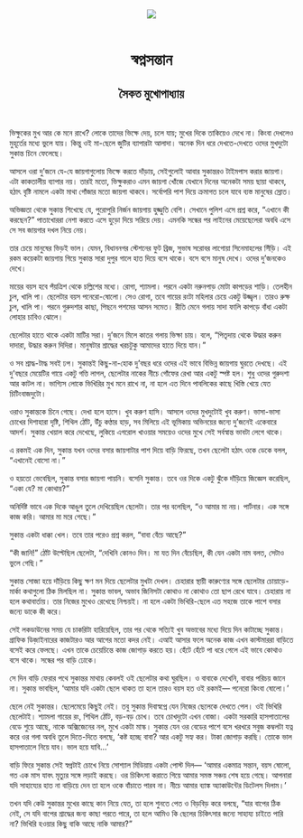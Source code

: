 <div align=center> <img src="../../metadata/images/rabibasariya/স্বপ্নসন্তান-সৈকত-মুখোপাধ্যায়.jpg" align="center"></div><br><h1 align=center>স্বপ্নসন্তান</h1>
<h2 align=center>সৈকত মুখোপাধ্যায়</h2><br>

ভিক্ষুকের মুখ আর কে মনে রাখে? লোকে তাদের ভিক্ষে দেয়, চলে যায়; মুখের দিকে তাকিয়েও দেখে না। কিংবা দেখলেও মুহূর্তের মধ্যে ভুলে যায়। কিন্তু ওই মা-ছেলে জুটির ব্যাপারটা আলাদা। অনেক দিন ধরে দেখতে-দেখতে ওদের মুখদুটো সুকান্ত চিনে ফেলেছে।

আসলে ওরা দু’জনে যে-যে জায়গাগুলোয় ভিক্ষে করতে দাঁড়ায়, সেইগুলোই আবার সুকান্তরও টাইমপাস করার জায়গা। এটা কাকতালীয় ব্যাপার নয়। তারই মতো, ভিক্ষুকরাও এমন জায়গা খোঁজে যেখানে দিনের অনেকটা সময় ছায়া থাকবে, হঠাৎ বৃষ্টি নামলে একটা মাথা গোঁজার মতো জায়গা থাকবে। সর্বোপরি পাশ দিয়ে ক্রমাগত চলে যাবে ব্যস্ত মানুষের স্রোত।

অভিজ্ঞতা থেকে সুকান্ত শিখেছে যে, পুরোপুরি নির্জন জায়গায় হুজ্জুতি বেশি। সেখানে পুলিশ এসে প্রশ্ন করে, “এখানে কী করছেন?” পাতাখোররা নেশা করতে এসে হুড়ো দিয়ে সরিয়ে দেয়। এমনকি সন্ধের পর লাইনের মেয়েছেলেরা অবধি এসে সে সব জায়গার দখল নিয়ে নেয়।

তার চেয়ে মানুষের ভিড়ই ভাল। যেমন, বিধাননগর স্টেশনের ফুট ব্রিজ, সুভাষ সরোবর লাগোয়া সিনেমাহলের সিঁড়ি। এই রকম কয়েকটা জায়গায় গিয়ে সুকান্ত সারা দুপুর গালে হাত দিয়ে বসে থাকে। বসে বসে মানুষ দেখে। ওদের দু’জনকেও দেখে।

মায়ের বয়স হবে পঁয়ত্রিশ থেকে চল্লিশের মধ্যে। রোগা, শ্যামলা। পরনে একটা নরুনপাড় মোটা কাপড়ের শাড়ি। তেলহীন চুল, খালি পা। ছেলেটার বয়স পনেরো-ষোলো। সেও রোগা, তবে গায়ের র‌ংটা মহিলার চেয়ে একটু উজ্জ্বল। তারও রুক্ষ চুল, খালি পা। পরনে গুরুদশার কাছা, পিছনে পশমের আসন সমেত। রীতি মেনে গলায় সাদা ফালি কাপড়ে বাঁধা একটা লোহার চাবিও ঝোলে।

ছেলেটার হাতে থাকে একটা মাটির সরা। দু’জনে মিলে কাতর গলায় ভিক্ষা চায়। বলে, “পিতৃদায় থেকে উদ্ধার করুন দাদারা, উদ্ধার করুন দিদিরা। মানুষটার শ্রাদ্ধের খরচটুকু আমাদের হাতে দিয়ে যান।”

ও সব শ্রাদ্ধ-টাদ্ধ সবই ঢপ। সুকান্তই কিছু-না-হোক দু’বছর ধরে ওদের এই ভাবে বিভিন্ন জায়গায় ঘুরতে দেখছে। এই দু’বছরে মেয়েটির গায়ে একটু গত্তি লাগল, ছেলেটার নাকের নীচে গোঁফের রেখা আর একটু স্পষ্ট হল। শুধু ওদের গুরুদশা আর কাটল না। ভাগ্যিস লোকে ভিখিরির মুখ মনে রাখে না, না হলে এত দিনে পাবলিকের কাছে খিস্তি খেয়ে যেত চিটিংবাজদুটো।

ওরাও সুকান্তকে চিনে গেছে। দেখা হলে হাসে। খুব করুণ হাসি। আসলে ওদের মুখদুটোই খুব করুণ। ভাসা-ভাসা চোখের দিশাহারা দৃষ্টি, শিথিল ঠোঁট, উঁচু কণ্ঠার হাড়, সব মিলিয়ে এই ভূমিকায় অভিনয়ের জন্যে দু’জনেই একেবারে আদর্শ। সুকান্ত খেয়াল করে দেখেছে, লুকিয়ে এগরোল খাওয়ার সময়েও ওদের মুখে সেই সর্বস্বান্ত ভাবটা লেগে থাকে।

এ রকমই এক দিন, সুকান্ত যখন ওদের বসার জায়গাটার পাশ দিয়ে বাড়ি ফিরছে, তখন ছেলেটা হঠাৎ ওকে ডেকে বলল, “এখানেই বোসো না।”

ও হয়তো ভেবেছিল, সুকান্ত বসার জায়গা পায়নি। বসেনি সুকান্ত। তবে ওর দিকে একটু ঝুঁকে দাঁড়িয়ে জিজ্ঞেস করেছিল, “একা যে? মা কোথায়?”

অনির্দিষ্ট ভাবে এক দিকে আঙুল তুলে দেখিয়েছিল ছেলেটা। তার পর বলেছিল, “ও আমার মা নয়। পার্টনার। এক সঙ্গে কাজ করি। আমার মা মরে গেছে।”

সুকান্ত একটা ধাক্কা খেল। তবে তার পরেও প্রশ্ন করল, “বাবা বেঁচে আছে?”

“কী জানি!” ঠোঁট উল্টেছিল ছেলেটা, “দেখিনি কোনও দিন। মা যত দিন বেঁচেছিল, কী যেন একটা নাম বলত, সেটাও ভুলে গেছি।”

সুকান্ত সোজা হয়ে দাঁড়িয়ে কিছু ক্ষণ মন দিয়ে ছেলেটার মুখটা দেখল। চেহারার স্থায়ী কারুণ্যের সঙ্গে ছেলেটার চোয়াড়ে-মার্কা কথাগুলো ঠিক মিলছিল না। সুকান্ত ভাবল, অভাব জিনিসটা কোথাও না কোথাও তো ছাপ রেখে যাবে। চেহারায় না হলে কথাবার্তায়। তার নিজের মুখেও রেখেছে নিশ্চয়ই। না হলে একটা ভিখিরি-ছেলে এত সহজে তাকে পাশে বসার জন্যে ডাকে কী করে।

সেই লকডাউনের সময় যে চাকরিটা হারিয়েছিল, তার পর থেকে সত্যিই খুব অভাবের মধ্যে দিয়ে দিন কাটাচ্ছে সুকান্ত। গ্রাফিক ডিজ়াইনারের কাজটারও আর আগের মতো কদর নেই। এআই আসার ফলে অনেক কাজ এখন কাস্টমাররা বাড়িতে বসেই করে ফেলছে। এখন তাকে চেয়েচিন্তে কাজ জোগাড় করতে হয়। হেঁটে হেঁটে পা ধরে গেলে এই ভাবে কোথাও বসে থাকে। সন্ধের পর বাড়ি ঢোকে।

সে দিন বাড়ি ফেরার পথে সুকান্তর মাথায় কেবলই ওই ছেলেটার কথা ঘুরছিল। ও বাবাকে দেখেনি, বাবার পরিচয় জানে না। সুকান্ত ভাবছিল, ‘আমার যদি একটা ছেলে থাকত তা হলে তারও বয়স হত ওই রকমই— পনেরো কিংবা ষোলো।’

ছেলে নেই সুকান্তর। ছেলেমেয়ে কিছুই নেই। তবু সুকান্ত দিবাস্বপ্নে যেন নিজের ছেলেকে দেখতে পেল। ওই ভিখিরি ছেলেটাই। শ্যামলা গায়ের রং, শিথিল ঠোঁট, বড়-বড় চোখ। তবে চোখদুটো এখন বোজা। একটা সরকারি হাসপাতালের বেডে শুয়ে আছে, নাকে অক্সিজেনের নল, মুখে একটা মাস্ক। সুকান্ত যেন ওর বেডের পাশে বসে খরখরে সবুজ কম্বলটা যত্ন করে ওর গলা অবধি তুলে দিতে-দিতে বলছে, ‘কষ্ট হচ্ছে বাবা? আর একটু সহ্য কর। টাকা জোগাড় করছি। তোকে ভাল হাসপাতালে নিয়ে যাব। ভাল হয়ে যাবি...’

বাড়ি ফিরে সুকান্ত সেই স্বপ্নটাই চোখে নিয়ে সোশ্যাল মিডিয়ায় একটা পোস্ট দিল— ‘আমার একমাত্র সন্তান, বয়স ষোলো, গত এক মাস যাবৎ মৃত্যুর সঙ্গে লড়াই করছে। ওর চিকিৎসা করাতে গিয়ে আমার সমস্ত সঞ্চয় শেষ হয়ে গেছে। আপনারা যদি সাহায্যের হাত না বাড়িয়ে দেন তা হলে ওকে বাঁচাতে পারব না। নীচে আমার ব্যাঙ্ক অ্যাকাউন্টের ডিটেলস দিলাম।’

তখন যদি কেউ সুকান্তর মুখের কাছে কান নিয়ে যেত, তা হলে শুনতে পেত ও বিড়বিড় করে বলছে, “যার বাপের ঠিক নেই, সে যদি বাপের শ্রাদ্ধের জন্য কাছা পরতে পারে, তা হলে আমিও কি ছেলের চিকিৎসার জন্যে সাহায্য চাইতে পারি না? ভিখিরি হওয়ার কিছু বাকি আছে নাকি আমার?”

